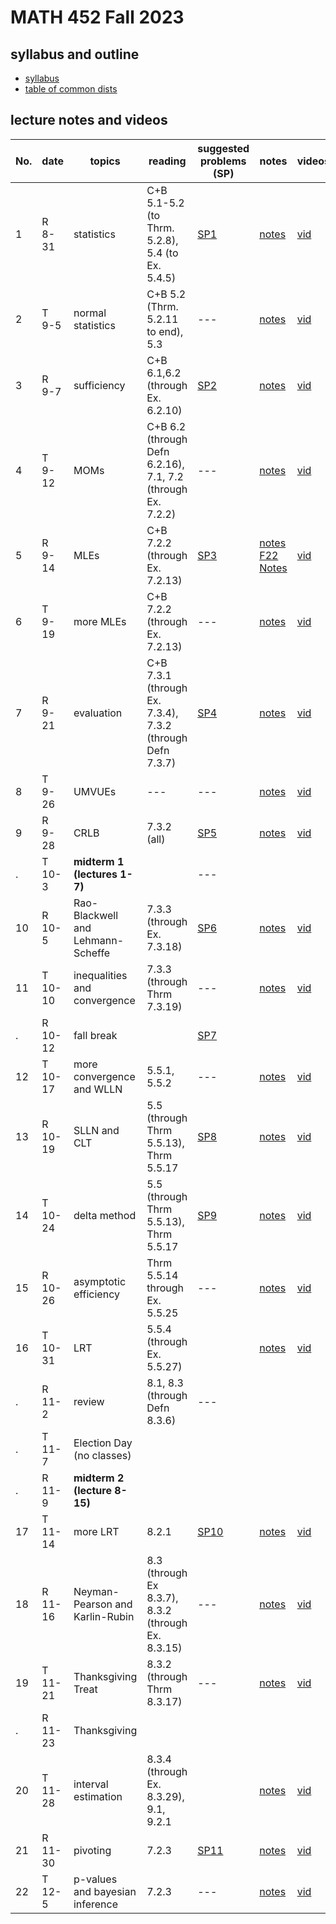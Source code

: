 # MATH 452 Fall 2023

## syllabus and outline

- [syllabus](docs/syllabus.md)
- [table of common dists](docs/distab_small.pdf)

## lecture notes and videos

No. | date | topics | reading             | suggested problems (SP) | notes | videos | quiz problem (QP) | 
--- | --- | --- | --- | --- | --------------- | --- | --- | 
1|R 8-31 | statistics |  C+B 5.1-5.2 (to Thrm. 5.2.8), 5.4 (to Ex. 5.4.5)         | [SP1](sp/sp1.pdf) | [notes](lns/lec1.pdf) | [vid](https://youtu.be/HOvf7KMHlX8) | [QP 1](qp/qp1.pdf) due Sept 7 | 
2|T 9-5 | normal statistics             |  C+B 5.2 (Thrm. 5.2.11 to end), 5.3 | --- | [notes](lns/lec2.pdf)| [vid](https://youtu.be/LuSjNvAnwi4?feature=shared)|  | 
3|R 9-7 | sufficiency | C+B 6.1,6.2 (through Ex. 6.2.10)               | [SP2](sp/sp2.pdf)| [notes](lns/lec3.pdf)| [vid](https://youtu.be/xLvJhUdabEE)| [QP 2](qp/qp2.pdf) due Sept 14 | 
4|T 9-12 | MOMs | C+B 6.2 (through Defn 6.2.16), 7.1, 7.2 (through Ex. 7.2.2)     | ---   | [notes](lns/lec4.pdf) | [vid](https://youtu.be/xLCuGIyuJTM) | ---     | 
5|R 9-14 | MLEs | C+B 7.2.2 (through Ex. 7.2.13) | [SP3](sp/sp3.pdf)            | [notes](lns/lec5.pdf) [F22 Notes](lns/lec5_22.pdf)| [vid](https://youtu.be/lLMaN14osVM)| [QP 3](qp/qp3.pdf) due Sept 21 | 
6|T 9-19 | more MLEs | C+B 7.2.2 (through Ex. 7.2.13) | ---         | [notes](lns/lec6.pdf) | [vid](https://youtu.be/ehzEtsA82hQ)      | --- |
7|R 9-21 | evaluation | C+B 7.3.1 (through Ex. 7.3.4), 7.3.2 (through Defn 7.3.7)              | [SP4](sp/sp4.pdf) | [notes](lns/lec7.pdf)| [vid](https://youtu.be/uFjDINDcP7k)| [QP 4](qp/qp4.pdf) due Sept 28 | 
8|T 9-26 | UMVUEs |  --- | ---              | [notes](lns/lec8.pdf)| [vid](https://youtu.be/ejCTwFNsNls)| --- |
9|R 9-28 | CRLB | 7.3.2 (all)             | [SP5](sp/sp5.pdf)| [notes](lns/lec9.pdf)| [vid](https://youtu.be/yiUZRXUnTgQ) | [QP 5](qp/qp5.pdf) due Oct 5 | 
. |T 10-3 | **midterm 1 (lectures 1-7)**  | | ---            | 
10|R 10-5 | Rao-Blackwell and Lehmann-Scheffe | 7.3.3 (through Ex. 7.3.18)        | [SP6](sp/sp6.pdf) | [notes](lns/lec10.pdf)| [vid](https://youtu.be/BDPnwMXLRQg) | [QP 6](qp/qp6.pdf) due Oct 17 | 
11|T 10-10 | inequalities and convergence | 7.3.3 (through Thrm 7.3.19)           | ---   | [notes](lns/lec11.pdf)| [vid](https://youtu.be/5jnn5yFUAF0)| --- | 
. |R 10-12 | fall break | | [SP7](sp/sp7.pdf) |
12 | T 10-17 | more convergence and WLLN | 5.5.1, 5.5.2 | ---       | [notes](lns/lec12.pdf)| [vid](https://youtu.be/IbZWAMXcQhs)       | [QP7](qp/qp7.pdf) due Oct 24 | 
13| R 10-19 | SLLN and CLT              |  5.5 (through Thrm 5.5.13), Thrm 5.5.17 | [SP8](sp/sp8.pdf) | [notes](lns/lec13.pdf)| [vid](https://youtu.be/a6Noe_U2fyE) | --- | 
14|T 10-24 | delta method               | 5.5 (through Thrm 5.5.13), Thrm 5.5.17 | [SP9](sp/sp9.pdf) | [notes](lns/lec14.pdf)| [vid](https://youtu.be/C-17-U7rgO0) | [QP8](qp/qp8.pdf) due Oct 31 | 
15|R 10-26 | asymptotic efficiency      | Thrm 5.5.14 through Ex. 5.5.25          | --- | [notes](lns/lec15.pdf) | [vid](https://youtu.be/oDgfDtav0iY)| ---  | 
16|T 10-31 | LRT         | 5.5.4 (through Ex. 5.5.27)      |  | [notes](lns/lec16.pdf) | [vid](https://youtu.be/mW3lr-D1zYo)| [QP9](qp/qp9.pdf) due Nov 7 | 
. |R 11-2 | review              |  8.1, 8.3 (through Defn 8.3.6)  | --- | | |  | 
. | T 11-7 | Election Day (no classes)  | | | |     | [QP10](qp/qp10.pdf) due Nov 16
.|R 11-9 | **midterm 2 (lecture 8-15)**| | | | | |
17|T 11-14 | more LRT |  8.2.1 | [SP10](sp/sp10.pdf) | [notes](lns/lec17.pdf)    | [vid](https://youtu.be/o7JDEPiR4FA)|  | 
18|R 11-16 | Neyman-Pearson and Karlin-Rubin          |  8.3 (through Ex 8.3.7), 8.3.2 (through Ex. 8.3.15)  | ---  | [notes](lns/lec18.pdf)| [vid](https://youtu.be/hN9ZbVigPkk) | [QP11](qp/qp11.pdf) due Nov 28 | 
19|T 11-21 | Thanksgiving Treat               | 8.3.2 (through Thrm 8.3.17)  | --- | [notes](lns/lec19.pdf)| [vid](https://youtu.be/atDA98KQ-3M) | ---  | 
. | R 11-23 | Thanksgiving              | 
20|T 11-28 | interval estimation        |  8.3.4 (through Ex. 8.3.29), 9.1, 9.2.1 |       | [notes](lns/lec20.pdf)| [vid](https://youtu.be/qBUodg2WHL0) |    | 
21|R 11-30 | pivoting | 7.2.3             | [SP11](sp/sp11.pdf) |[notes](lns/lec21.pdf)| [vid](https://youtu.be/rcvtUe5I8vY) | [QP12](qp/qp12.pdf) Due Dec 7 | 
22|T 12-5 | p-values and bayesian inference  |  7.2.3 | ---         | [notes](lns/lec22.pdf)| [vid]()   | --- | 

